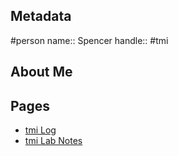 ## Metadata
#person
name:: Spencer
handle:: #tmi

## About Me

## Pages
- [tmi Log](tmi%20Log.md)
- [tmi Lab Notes](tmi%20Lab%20Notes.md)